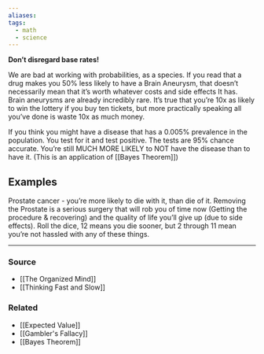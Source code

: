 ```yaml
---
aliases: 
tags:
  - math
  - science
---
```

**Don’t disregard base rates!**

We are bad at working with probabilities, as a species. If you read that a drug makes you 50% less likely to have a Brain Aneurysm, that doesn’t necessarily mean that it’s worth whatever costs and side effects It has. Brain aneurysms are already incredibly rare. It’s true that you’re 10x as likely to win the lottery if you buy ten tickets, but more practically speaking all you’ve done is waste 10x as much money.

If you think you might have a disease that has a 0.005% prevalence in the population. You test for it and test positive. The tests are 95% chance accurate. You’re still MUCH MORE LIKELY to NOT have the disease than to have it. (This is an application of [[Bayes Theorem]])

## Examples

Prostate cancer - you’re more likely to die with it, than die of it. Removing the Prostate is a serious surgery that will rob you of time now (Getting the procedure & recovering) and the quality of life you’ll give up (due to side effects). Roll the dice, 12 means you die sooner, but 2 through 11 mean you’re not hassled with any of these things.

---

### Source
- [[The Organized Mind]]
- [[Thinking Fast and Slow]]

### Related
- [[Expected Value]]
- [[Gambler's Fallacy]] 
- [[Bayes Theorem]]